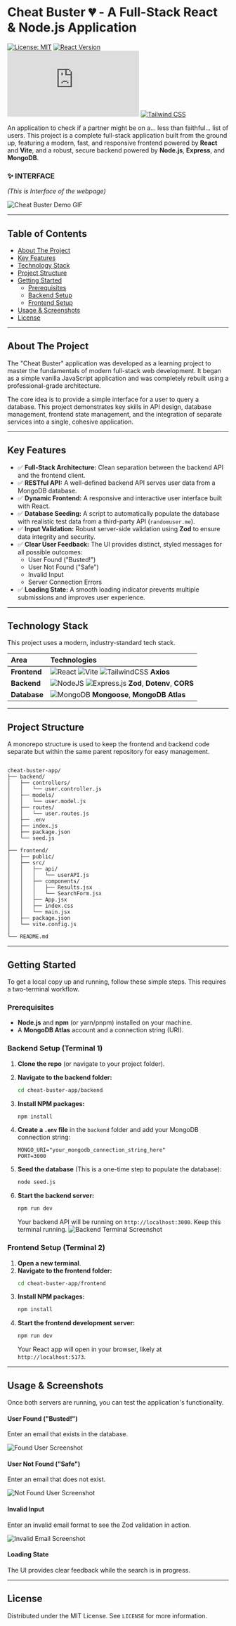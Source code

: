 # Cheat Buster 💔 - A Full-Stack React & Node.js Application

[![License: MIT](https://img.shields.io/badge/License-MIT-yellow.svg)](https://opensource.org/licenses/MIT)
[![React Version](https://img.shields.io/badge/react-^18.2.0-blue.svg?logo=react)](https://react.dev/)
[![Node.js Version](https://img.shields.io/badge/node.js-^18.x-green.svg?logo=node.js)](https://nodejs.org/)
[![Tailwind CSS](https://img.shields.io/badge/tailwindcss-%2338B2AC.svg?style=for-the-badge&logo=tailwind-css&logoColor=white)](https://tailwindcss.com/)

An application to check if a partner might be on a... less than faithful... list of users. This project is a complete full-stack application built from the ground up, featuring a modern, fast, and responsive frontend powered by **React** and **Vite**, and a robust, secure backend powered by **Node.js**, **Express**, and **MongoDB**.

### ✨ INTERFACE

*(This is Interface of the webpage)*

![Cheat Buster Demo GIF](img/img-1.png)

---

## Table of Contents

- [About The Project](#about-the-project)
- [Key Features](#key-features)
- [Technology Stack](#technology-stack)
- [Project Structure](#project-structure)
- [Getting Started](#getting-started)
  - [Prerequisites](#prerequisites)
  - [Backend Setup](#backend-setup)
  - [Frontend Setup](#frontend-setup)
- [Usage & Screenshots](#usage--screenshots)
- [License](#license)

---

## About The Project

The "Cheat Buster" application was developed as a learning project to master the fundamentals of modern full-stack web development. It began as a simple vanilla JavaScript application and was completely rebuilt using a professional-grade architecture.

The core idea is to provide a simple interface for a user to query a database. This project demonstrates key skills in API design, database management, frontend state management, and the integration of separate services into a single, cohesive application.

---

## Key Features

- ✅ **Full-Stack Architecture:** Clean separation between the backend API and the frontend client.
- ✅ **RESTful API:** A well-defined backend API serves user data from a MongoDB database.
- ✅ **Dynamic Frontend:** A responsive and interactive user interface built with React.
- ✅ **Database Seeding:** A script to automatically populate the database with realistic test data from a third-party API (`randomuser.me`).
- ✅ **Input Validation:** Robust server-side validation using **Zod** to ensure data integrity and security.
- ✅ **Clear User Feedback:** The UI provides distinct, styled messages for all possible outcomes:
    - User Found ("Busted!")
    - User Not Found ("Safe")
    - Invalid Input
    - Server Connection Errors
- ✅ **Loading State:** A smooth loading indicator prevents multiple submissions and improves user experience.

---

## Technology Stack

This project uses a modern, industry-standard tech stack.

| Area | Technologies |
| :--- | :--- |
| **Frontend** | ![React](https://img.shields.io/badge/react-%2320232a.svg?style=for-the-badge&logo=react&logoColor=%2361DAFB) ![Vite](https://img.shields.io/badge/vite-%23646CFF.svg?style=for-the-badge&logo=vite&logoColor=white) ![TailwindCSS](https://img.shields.io/badge/tailwindcss-%2338B2AC.svg?style=for-the-badge&logo=tailwind-css&logoColor=white) **Axios** |
| **Backend** | ![NodeJS](https://img.shields.io/badge/node.js-6DA55F?style=for-the-badge&logo=node.js&logoColor=white) ![Express.js](https://img.shields.io/badge/express.js-%23404d59.svg?style=for-the-badge&logo=express&logoColor=white) **Zod**, **Dotenv**, **CORS** |
| **Database** | ![MongoDB](https://img.shields.io/badge/MongoDB-%234ea94b.svg?style=for-the-badge&logo=mongodb&logoColor=white) **Mongoose**, **MongoDB Atlas** |

---

## Project Structure

A monorepo structure is used to keep the frontend and backend code separate but within the same parent repository for easy management.

```

cheat-buster-app/
├── backend/
│   ├── controllers/
│   │   └── user.controller.js
│   ├── models/
│   │   └── user.model.js
│   ├── routes/
│   │   └── user.routes.js
│   ├── .env
│   ├── index.js
│   ├── package.json
│   └── seed.js
│
├── frontend/
│   ├── public/
│   ├── src/
│   │   ├── api/
│   │   │   └── userAPI.js
│   │   ├── components/
│   │   │   ├── Results.jsx
│   │   │   └── SearchForm.jsx
│   │   ├── App.jsx
│   │   ├── index.css
│   │   └── main.jsx
│   ├── package.json
│   └── vite.config.js
│
└── README.md

```

---

## Getting Started

To get a local copy up and running, follow these simple steps. This requires a two-terminal workflow.

### Prerequisites

- **Node.js** and **npm** (or yarn/pnpm) installed on your machine.
- A **MongoDB Atlas** account and a connection string (URI).

### Backend Setup (Terminal 1)

1.  **Clone the repo** (or navigate to your project folder).
2.  **Navigate to the backend folder:**
    ```sh
    cd cheat-buster-app/backend
    ```
3.  **Install NPM packages:**
    ```sh
    npm install
    ```
4.  **Create a `.env` file** in the `backend` folder and add your MongoDB connection string:
    ```env
    MONGO_URI="your_mongodb_connection_string_here"
    PORT=3000
    ```
5.  **Seed the database** (This is a one-time step to populate the database):
    ```sh
    node seed.js
    ```
   

6.  **Start the backend server:**
    ```sh
    npm run dev
    ```
    Your backend API will be running on `http://localhost:3000`. Keep this terminal running.
    ![Backend Terminal Screenshot](img/img-2.png)


### Frontend Setup (Terminal 2)

1.  **Open a new terminal**.
2.  **Navigate to the frontend folder:**
    ```sh
    cd cheat-buster-app/frontend
    ```
3.  **Install NPM packages:**
    ```sh
    npm install
    ```
4.  **Start the frontend development server:**
    ```sh
    npm run dev
    ```
    Your React app will open in your browser, likely at `http://localhost:5173`.

---

## Usage & Screenshots

Once both servers are running, you can test the application's functionality.

#### **User Found ("Busted!")**
Enter an email that exists in the database.

![Found User Screenshot](img/img-3.png)

#### **User Not Found ("Safe")**
Enter an email that does not exist.

![Not Found User Screenshot](img/img-4.png)

#### **Invalid Input**
Enter an invalid email format to see the Zod validation in action.

![Invalid Email Screenshot](img/img-5.png)

#### **Loading State**
The UI provides clear feedback while the search is in progress.



---

## License

Distributed under the MIT License. See `LICENSE` for more information.
